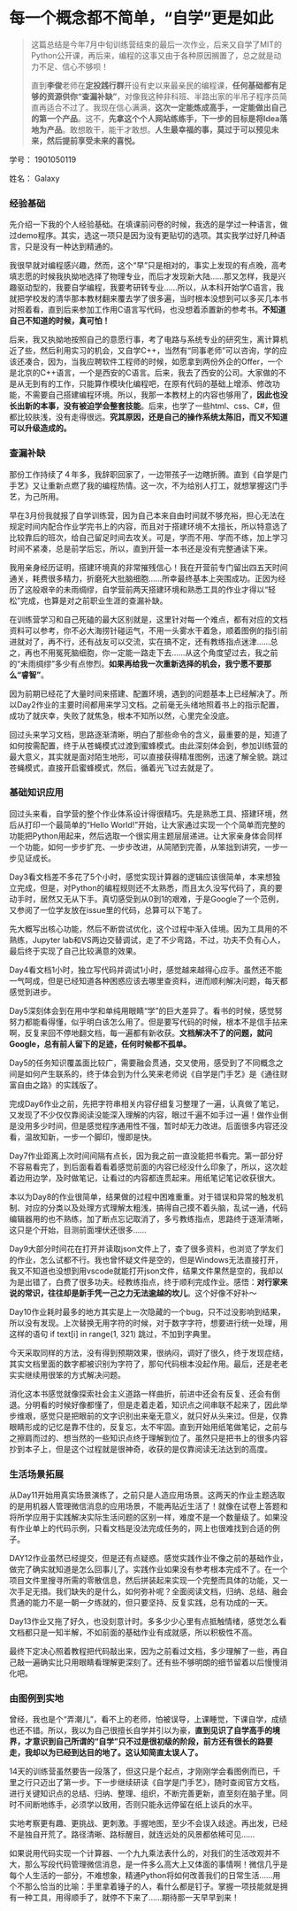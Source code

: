 # 每一个概念都不简单，“自学”更是如此



> 这篇总结是今年7月中旬训练营结束的最后一次作业，后来又自学了MIT的Python公开课，再后来，编程的这事又由于各种原因搁置了，总之就是动力不足、信心不够呗！
>
> 
>
> 直到**李俊**老师在**定投践行群**开设有史以来最亲民的编程课，**任何基础都有足够的资源供你“查漏补缺”**，对像我这种非科班、半路出家的半吊子程序员简直再适合不过了。我现在信心满满，**这次一定能炼成高手，一定能做出自己的第一个产品**。这不，**先拿这个个人网站练练手，下一步的目标是将Idea落地为产品**。敢想敢干，能干才敢想。**人生最幸福的事，莫过于可以预见未来，然后提前享受未来的喜悦。**




学号： 1901050119

姓名： Galaxy



### 经验基础



先介绍一下我的个人经验基础。在填课前问卷的时候，我选的是学过一种语言，做过demo程序。其实，选这一项只是因为没有更贴切的选项。其实我学过好几种语言，只是没有一种达到精通的。



我很早就对编程感兴趣，然而，这个“早”只是相对的，事实上发现的有点晚，高考填志愿的时候我执拗地选择了物理专业，而后才发现新大陆……那又怎样，我是兴趣驱动型的，我要自学编程，我要考研转专业……所以，从本科开始学C语言，我就把学校发的清华那本教材翻来覆去学了很多遍，当时根本没想到可以多买几本书对照着看，直到后来参加工作用C语言写代码，也没想着添置新的参考书。**不知道自己不知道的时候，真可怕！**



后来，我又执拗地按照自己的意愿行事，考了电路与系统专业的研究生，离计算机近了些，然后利用实习的机会，又自学C++，当然有“同事老师”可以咨询，学的应该还凑合，因为，当我应聘软件工程师的时候，如愿拿到两份外企的Offer，一个是北京的C++语言，一个是西安的C语言。后来，我去了西安的公司。大家做的不是从无到有的工作，只能算作模块化编程吧，在原有代码的基础上增添、修改功能，不需要自己搭建编程环境。所以，我那一本教材上的内容也够用了，**因此也没长出新的本事，没有被迫学会整套技能**。后来，也学了一些html、css、C#，但都比较肤浅，没有走得很远。**究其原因，还是自己的操作系统太陈旧，而又不知道可以升级造成的。**



### 查漏补缺



那份工作持续了４年多，我辞职回家了，一边带孩子一边瞎折腾。直到《自学是门手艺》又让重新点燃了我的编程热情。这一次，不为给别人打工，就想掌握这门手艺，为己所用。



早在3月份我就报了自学训练营，因为自己本来自由时间就不够充裕，担心无法在规定时间内配合作业学完书上的内容，而且对于搭建环境不太擅长，所以特意选了比较靠后的班次，给自己留足时间去攻关。可是，学而不用、学而不练，加上学习时间不紧凑，总是前学后忘，所以，直到开营一本书还是没有完整通读下来。



我用亲身经历证明，搭建环境真的非常摧残信心！我在开营前专门留出四五天时间通关，耗费很多精力，折磨死大批脑细胞……所幸最终基本上突围成功。正因为经历了这般艰辛的未雨绸缪，自学营前两天搭建环境和熟悉工具的作业才得以“轻松”完成，也算是对之前职业生涯的查漏补缺。



在训练营学习和自己死磕的最大区别就是，这里针对每一个难点，都有对应的文档资料可以参考，你不必大海捞针碰运气，不用一头雾水干着急，顺着图例的指引前进就对了，再不行，还有战友可以交流，实在搞不定，还有教练指点迷津……总之，再也不用冤死脑细胞，你一定能一路走下去……从这个角度望过去，我之前的“未雨绸缪”多少有点惨烈。**如果再给我一次重新选择的机会，我宁愿不要那么“睿智”**。



因为前期已经花了大量时间来搭建、配置环境，遇到的问题基本上已经解决了。所以Day2作业的主要时间都用来学习文档。之前毫无头绪地照着书上的指示配置，成功了就庆幸，失败了就焦急，根本不知所以然，心里完全没底。



回过头来学习文档，思路逐渐清晰，明白了那些命令的含义，最重要的是，知道了如何按需配置，终于从苍蝇模式过渡到蜜蜂模式。由此深刻体会到，参加训练营的最大意义，其实就是面对陌生地形，可以直接获得精准图例，迅速了解全貌。跳过苍蝇模式，直接开启蜜蜂模式，然后，循着光飞过去就是了。



### 基础知识应用



回过头来看，自学营的整个作业体系设计得很精巧。先是熟悉工具、搭建环境，然后从打印一个最简单的“Hello World!”开始，让大家通过实现一个个简单而完整的功能把Python用起来，然后选取一个很实用主题层层递进。让大家亲身体会同样一个功能，如何一步步扩充、一步步改进，从简陋到完善，从笨拙到讲究，一步一步见证成长。



Day3看文档差不多花了5个小时，感觉实现计算器的逻辑应该很简单，本来想独立完成，但是，对Python的编程规则还不太熟悉，而且太久没写代码了，真的要动手时，居然又无从下手。真切感受到从0到1的艰难，于是Google了一个范例，又参阅了一位学友放在issue里的代码，总算可以下笔了。



先大概写出核心功能，然后不断尝试优化，这个过程中渐入佳境。因为工具用的不熟练，Jupyter lab和VS两边交替调试，走了不少弯路，不过，功夫不负有心人，最后终于实现了自己比较满意的效果。



Day4看文档1小时，独立写代码并调试1小时，感觉越来越得心应手。虽然还不能一气呵成，但是已经知道各种困惑应该去哪里查资料，进而顺利解决问题，每天都感觉到进步。



Day5深刻体会到在用中学和单纯用眼睛“学”的巨大差异了。看书的时候，感觉努努力都能看得懂，似乎明白该怎么用了。但是要写代码的时候，根本不是信手拈来啊，反复来回不停地翻文档，每一遍都有新收获。**文档解决不了的问题，就问Google，总有前人留下的足迹，任何时候都不孤单。**



Day5的任务知识覆盖面比较广，需要融会贯通，交叉使用，感受到了不同概念之间是如何产生联系的，终于体会到为什么笑来老师说《自学是门手艺》是《通往财富自由之路》的实践版了。



完成Day6作业之前，先把字符串相关内容仔细复习整理了一遍，认真做了笔记，又发现了不少仅仅靠阅读没能深入理解的内容，眼过千遍不如手过一遍！做作业倒是没用多少时间，但是感觉程序通用性不强，暂时却无力改进。后面很多内容还没看，温故知新，一步一个脚印，慢即是快。



Day7作业距离上次时间间隔有点长，因为我之前一直没能把书看完。第一部分好不容易看完了，到后面看着看着感觉前面的内容已经没什么印象了，所以，这次趁着边用边学，及时做笔记，让看过的内容都连贯起来。用纸笔记笔记收获很大。



本以为Day8的作业很简单，结果做的过程中困难重重。对于错误和异常的触发机制、对应的分类以及处理方式理解太粗浅，搞得自己摸不着头脑，乱试一通，代码编辑器用的也不熟练，加了断点忘记取消了，多亏教练指点，思路终于逐渐清晰，这只是个开始，目测前面埋伏还很多……



Day9大部分时间花在打开并读取json文件上了，查了很多资料，也浏览了学友们的作业，怎么试都不行。我也曾怀疑文件是空的，但是Windows无法直接打开，我又不知道也没想到用vscode就能打开json文件，结果文件果然是空的，我却以为是出错了，白费了很多功夫。经教练指点，终于顺利完成作业。感悟：**对行家来说的常识，往往却是新手凭一己之力无法逾越的坎儿**。这个好像不好补～



Day10作业耗时最多的地方其实是上一次隐藏的一个bug，只不过没影响到结果，所以没有发现。上次替换无用字符的时候，对于数字字符，想要进行统一处理，用这样的语句 if text[i] in range(1, 321) 跳过，不加到字典里。



今天采取同样的方法，没有得到预期效果，很纳闷，调好了很久，终于发现症结，其实文档里面的数字都被识别为字符了，那句代码根本没起作用。最后，还是老老实实继续用很笨的方式解决问题。



消化这本书感觉就像探索社会主义道路一样曲折，前进中还会有反复、还会有倒退。分明看的时候好像都懂了，但是走着走着，知识点之间串联不起来了，因此举步维艰，感觉只是把眼前的文字识别出来毫无意义，就只好从头来过。但是，仅靠眼睛形成的记忆是靠不住的，反复忘，太不牢固。直到开始用纸笔做笔记，之前与之擦肩而过的、想当然的一些知识点终于理解到位了。虽然只是把书上的很多内容抄到本子上，但是这个过程就是很神奇，收获的是仅靠阅读无法达到的高度。



### 生活场景拓展



从Day11开始用真实场景演练了，之前只是人造应用场景。这两天的作业主题选取的是用机器人管理微信消息的应用场景，不能再贴近生活了！就像在试卷上答题和将所学应用于实践解决实际生活问题的区别一样，难度不是一个数量级了。如果没有作业单上的代码示例，只看文档是没法完成任务的，网上也很难找到合适的例子。



DAY12作业虽然已经提交，但是还有点疑惑。感觉实践作业不像之前的基础作业，做完了确实就知道是怎么回事儿了。实践作业如果没有参考根本完成不了。在一个项目文件里搜寻所需的零散信息，然后拼装起来实现一个完整而具体的功能，又一次手足无措。我们缺失的是什么，如何弥补呢？全面阅读文档，归纳、总结、融会贯通的能力不是一朝一夕练就的，但只要坚持、反复实践，总有功成的一天。



Day13作业又拖了好久，也没刻意计时。多多少少心里有点抵触情绪，感觉怎么看文档都只是一知半解，不如前面的基础作业有成就感，所以积极性不高。



最终下定决心照着教程把代码敲出来，因为之前看过文档，多少理解了一些，再自己敲一遍确实比只用眼睛看理解更深刻了。还有些不够明朗的细节留着以后慢慢消化吧。



### 由图例到实地



曾经，我也是个“弄潮儿”，看不上的老师，怕被误导，上课睡觉，下课自学，成绩也还不错。所以，我以为自己很擅长自学并引以为豪，**直到见识了自学高手的境界，才意识到自己所谓的“自学”只不过是很初级的阶段，前方还有很长的路要走，我却以为已经到达目的地了。这认知简直太误人了。**



14天的训练营虽然要告一段落了，但这只是个起点，才刚刚学会看图例而已，千里之行只迈出了第一步。下一步继续研读《自学是门手艺》，随时查阅官方文档，进行关键知识点的总结、归纳、整理、组织，不断完善更新，直至刻在脑子里。同时不间断地练手，必须学以致用，否则只能永远停留在纸上谈兵的水平。



实地考察更有趣、更挑战、更刺激。手握地图，至少不会误入歧途。再出发，已经不是独自开荒了。路径清晰、路标醒目，就连远处的风景都依稀可见…… 



如果说用代码实现一个计算器、一个九九乘法表什么的，对我们的生活改观并不大，那么写段代码管理微信消息，是一件多么高大上又体面的事情啊！微信几乎是每个人生活的一部分，不难想象，精通Python将如何改善我们的日常生活……用个不那么恰当的比喻：手里拿着锤子的人，看什么都是钉子。掌握一项技能就是拥有一种工具，用得顺手了，就停不下来了……期待那一天早早到来！



